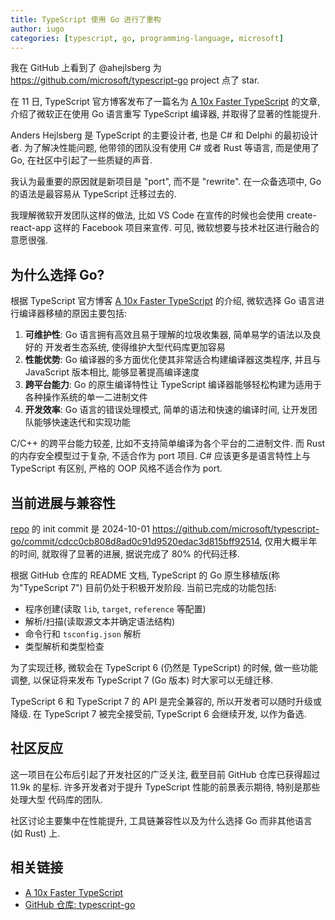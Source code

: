 ```yaml
---
title: TypeScript 使用 Go 进行了重构
author: iugo
categories: [typescript, go, programming-language, microsoft]
---
```


我在 GitHub 上看到了 @ahejlsberg 为 <https://github.com/microsoft/typescript-go>
project 点了 star.

在 11 日, TypeScript 官方博客发布了一篇名为 [A 10x Faster TypeScript][faster-ts]
的文章, 介绍了微软正在使用 Go 语言重写 TypeScript 编译器, 并取得了显著的性能提升.

Anders Hejlsberg 是 TypeScript 的主要设计者, 也是 C# 和 Delphi 的最初设计者.
为了解决性能问题, 他带领的团队没有使用 C# 或者 Rust 等语言, 而是使用了 Go,
在社区中引起了一些质疑的声音.

我认为最重要的原因就是新项目是 "port", 而不是 "rewrite". 在一众备选项中,
Go 的语法是最容易从 TypeScript 迁移过去的.

我理解微软开发团队这样的做法, 比如 VS Code 在宣传的时候也会使用 create-react-app
这样的 Facebook 项目来宣传. 可见, 微软想要与技术社区进行融合的意愿很强.

## 为什么选择 Go?

根据 TypeScript 官方博客 [A 10x Faster TypeScript][faster-ts] 的介绍, 微软选择
Go 语言进行编译器移植的原因主要包括:

1. **可维护性**: Go 语言拥有高效且易于理解的垃圾收集器, 简单易学的语法以及良好的
   开发者生态系统, 使得维护大型代码库更加容易
2. **性能优势**: Go 编译器的多方面优化使其非常适合构建编译器这类程序, 并且与
   JavaScript 版本相比, 能够显著提高编译速度
3. **跨平台能力**: Go 的原生编译特性让 TypeScript 编译器能够轻松构建为适用于
   各种操作系统的单一二进制文件
4. **开发效率**: Go 语言的错误处理模式, 简单的语法和快速的编译时间,
   让开发团队能够快速迭代和实现功能

C/C++ 的跨平台能力较差, 比如不支持简单编译为各个平台的二进制文件.
而 Rust 的内存安全模型过于复杂, 不适合作为 port 项目.
C# 应该更多是语言特性上与 TypeScript 有区别, 严格的 OOP 风格不适合作为 port.

## 当前进展与兼容性

[repo] 的 init commit 是 2024-10-01 <https://github.com/microsoft/typescript-go/commit/cdcc0cb808d8ad0c91d9520edac3d815bff92514>,
仅用大概半年的时间, 就取得了显著的进展, 据说完成了 80% 的代码迁移.

根据 GitHub 仓库的 README 文档, TypeScript 的 Go 原生移植版(称为"TypeScript 7")
目前仍处于积极开发阶段. 当前已完成的功能包括:

- 程序创建(读取 `lib`, `target`, `reference` 等配置)
- 解析/扫描(读取源文本并确定语法结构)
- 命令行和 `tsconfig.json` 解析
- 类型解析和类型检查

为了实现迁移, 微软会在 TypeScript 6 (仍然是 TypeScript) 的时候, 做一些功能调整,
以保证将来发布 TypeScript 7 (Go 版本) 时大家可以无缝迁移.

TypeScript 6 和 TypeScript 7 的 API 是完全兼容的, 所以开发者可以随时升级或降级.
在 TypeScript 7 被完全接受前, TypeScript 6 会继续开发, 以作为备选.

## 社区反应

这一项目在公布后引起了开发社区的广泛关注, 截至目前 GitHub 仓库已获得超过 11.9k
的星标. 许多开发者对于提升 TypeScript 性能的前景表示期待, 特别是那些处理大型
代码库的团队.

社区讨论主要集中在性能提升, 工具链兼容性以及为什么选择 Go 而非其他语言 (如 Rust) 上.

## 相关链接

- [A 10x Faster TypeScript][faster-ts]
- [GitHub 仓库: typescript-go][repo]

[faster-ts]: https://devblogs.microsoft.com/typescript/typescript-native-port/
[repo]: https://github.com/microsoft/typescript-go
